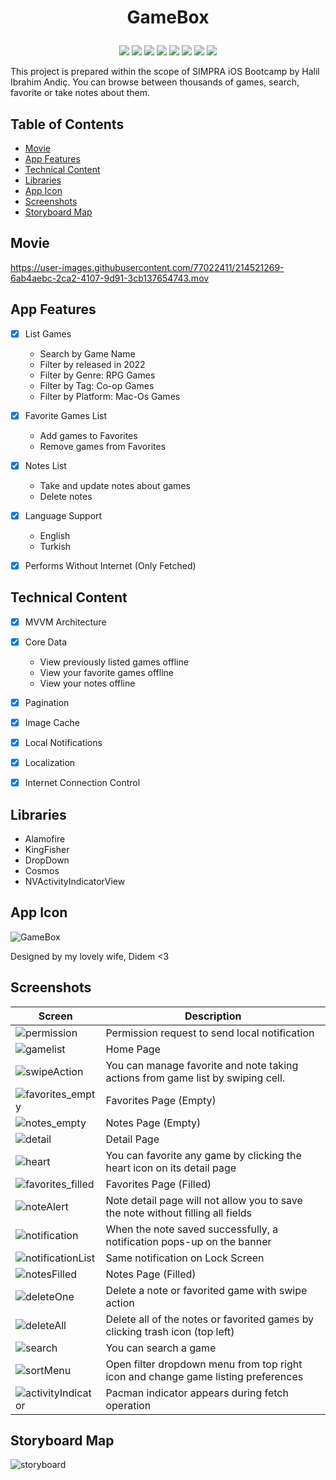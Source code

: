 # <p align="center">GameBox


<p align="center">
<img src="https://img.shields.io/badge/Swift-5-red" />
<img src="https://img.shields.io/badge/Xcode-12.4-blue" />
<img src="https://img.shields.io/badge/iOS-14.4-yellow" />
<img src="https://img.shields.io/badge/Alamofire-5.6-orange" />
<img src="https://img.shields.io/badge/Kingfisher-6.3.1-green" />
<img src="https://img.shields.io/badge/DropDown-2.3-white" />
<img src="https://img.shields.io/badge/Cosmos-23.0-blackblue" />
<img src="https://img.shields.io/badge/NVActivityIndicatorView-5.1.1-pink" />

This project is prepared within the scope of SIMPRA iOS Bootcamp by Halil Ibrahim Andiç. You can browse between thousands of games, search, favorite or take notes about them. 

## Table of Contents

* [Movie](https://github.com/HalilIbrahimAndic/GameBox#Movie)
* [App Features](https://github.com/HalilIbrahimAndic/GameBox#App-Features)
* [Technical Content](https://github.com/HalilIbrahimAndic/GameBox#Technical-Content)
* [Libraries](https://github.com/HalilIbrahimAndic/GameBox#Libraries)
* [App Icon](https://github.com/HalilIbrahimAndic/GameBox#App-Icon)
* [Screenshots](https://github.com/HalilIbrahimAndic/GameBox#Screenshots)
* [Storyboard Map](https://github.com/HalilIbrahimAndic/GameBox#Storyboard-Map)


## Movie
https://user-images.githubusercontent.com/77022411/214521269-6ab4aebc-2ca2-4107-9d91-3cb137654743.mov


## App Features
- [x] List Games
  - Search by Game Name
  - Filter by released in 2022
  - Filter by Genre: RPG Games
  - Filter by Tag: Co-op Games
  - Filter by Platform: Mac-Os Games
- [x] Favorite Games List
  - Add games to Favorites
  - Remove games from Favorites
- [x] Notes List
  - Take and update notes about games
  - Delete notes
- [x] Language Support
  - English
  - Turkish
- [x] Performs Without Internet (Only Fetched)
 
  
## Technical Content
- [x] MVVM Architecture
- [x] Core Data
  - View previously listed games offline
  - View your favorite games offline
  - View your notes offline
- [x] Pagination
- [x] Image Cache
- [x] Local Notifications
- [x] Localization
- [x] Internet Connection Control


## Libraries
* Alamofire
* KingFisher
* DropDown
* Cosmos
* NVActivityIndicatorView

## App Icon
![GameBox](https://user-images.githubusercontent.com/77022411/214443612-43b1cea4-5346-4db6-8e33-287c340726fb.png)

Designed by my lovely wife, Didem <3


## Screenshots

|Screen|Description|
|---|---|
|![permission](https://user-images.githubusercontent.com/77022411/214450307-2d03733d-9b4f-4d32-9b61-514258b15814.png)|Permission request to send local notification|
|![gamelist](https://user-images.githubusercontent.com/77022411/214509013-e162a58d-1b2f-4aee-9876-b1c6e1200a65.png)|Home Page|
|![swipeAction](https://user-images.githubusercontent.com/77022411/214509031-af2d79bb-257c-44e2-904d-8833fccf3c37.png)|You can manage favorite and note taking actions from game list by swiping cell.|
|![favorites_empty](https://user-images.githubusercontent.com/77022411/214509008-fb0a0f35-4c0c-4d14-b536-eba01110b696.png)|Favorites Page (Empty)|
|![notes_empty](https://user-images.githubusercontent.com/77022411/214509018-d2076c0f-4ea0-46b1-940e-a446d08e9ff2.png)|Notes Page (Empty)|
|![detail](https://user-images.githubusercontent.com/77022411/214509004-d399cfe8-6071-49f5-b36a-a2ee2cf4b678.png)|Detail Page|
|![heart](https://user-images.githubusercontent.com/77022411/214510723-2faafc19-3f48-4f23-8aaf-f57af786dbed.png)|You can favorite any game by clicking the heart icon on its detail page|
|![favorites_filled](https://user-images.githubusercontent.com/77022411/214509010-6f516995-686d-48a8-9e3e-0690b9d3cfca.png)|Favorites Page (Filled)|
|![noteAlert](https://user-images.githubusercontent.com/77022411/214509014-9cec21d0-4b89-41ef-b6c4-97d5b0234bb7.png)|Note detail page will not allow you to save the note without filling all fields|
|![notification](https://user-images.githubusercontent.com/77022411/214509022-9f7d4a67-a7fb-41d1-acdd-81f7effe008f.png)|When the note saved successfully, a notification pops-up on the banner|
|![notificationList](https://user-images.githubusercontent.com/77022411/214511900-a3550cd5-e6f5-467b-b474-b0423cc579ab.png)|Same notification on Lock Screen|
|![notesFilled](https://user-images.githubusercontent.com/77022411/214509019-f8840dde-725a-4cec-a8c3-cf02db4caf73.png)|Notes Page (Filled)|
|![deleteOne](https://user-images.githubusercontent.com/77022411/214509002-85013229-c0c7-46af-8118-3a76149377df.png)|Delete a note or favorited game with swipe action|
|![deleteAll](https://user-images.githubusercontent.com/77022411/214508999-9d90933f-ad2e-480a-b53b-45f523249e8b.png)|Delete all of the notes or favorited games by clicking trash icon (top left)|
|![search](https://user-images.githubusercontent.com/77022411/214509024-dd7c92ae-0617-4d8c-9d0e-a7ad89160c2c.png)|You can search a game|
|![sortMenu](https://user-images.githubusercontent.com/77022411/214509027-3a99e751-8f28-4574-9cb5-7ff9a310fc29.png)|Open filter dropdown menu from top right icon and change game listing preferences|
|![activityIndicator](https://user-images.githubusercontent.com/77022411/214508993-dfb80785-ad10-48a2-b3a3-03c1f2f2d028.png)|Pacman indicator appears during fetch operation|


## Storyboard Map

![storyboard](https://user-images.githubusercontent.com/77022411/214452589-e6e05b3f-ebdf-40f2-916a-34c7dd6666c0.png)

